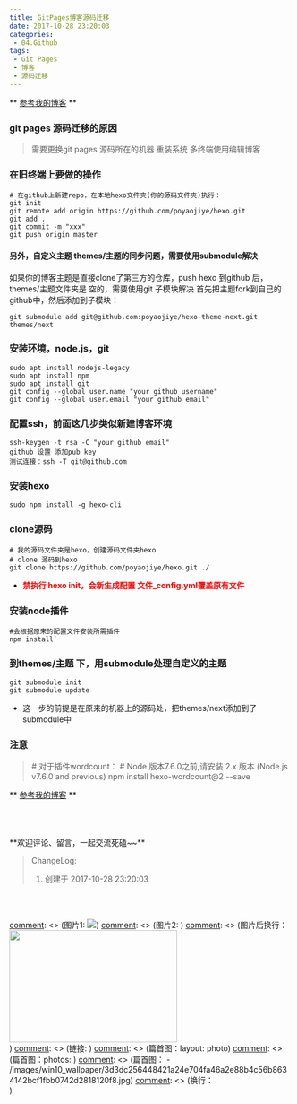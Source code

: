 ```yaml
---
title: GitPages博客源码迁移
date: 2017-10-28 23:20:03
categories:
 - 04.Github
tags:
 - Git Pages
 - 博客
 - 源码迁移
---
```


** [参考我的博客](https://poyaojiye.com/) **

### git pages 源码迁移的原因

> 需要更换git pages 源码所在的机器
> 重装系统
> 多终端使用编辑博客
<!--more-->

### 在旧终端上要做的操作

```
# 在github上新建repo，在本地hexo文件夹(你的源码文件夹)执行：
git init
git remote add origin https://github.com/poyaojiye/hexo.git
git add .
git commit -m "xxx"
git push origin master
```
#### 另外，自定义主题 themes/主题的同步问题，需要使用submodule解决

如果你的博客主题是直接clone了第三方的仓库，push hexo 到github 后，themes/主题文件夹是
空的，需要使用git 子模块解决
首先把主题fork到自己的github中，然后添加到子模块：

```
git submodule add git@github.com:poyaojiye/hexo-theme-next.git themes/next
```

### 安装环境，node.js，git

```
sudo apt install nodejs-legacy
sudo apt install npm
sudo apt install git
git config --global user.name "your github username"
git config --global user.email "your github email"
```

### 配置ssh，前面这几步类似新建博客环境

```
ssh-keygen -t rsa -C "your github email"
github 设置 添加pub key
测试连接：ssh -T git@github.com
```

### 安装hexo

`sudo npm install -g hexo-cli`

### clone源码

```
# 我的源码文件夹是hexo，创建源码文件夹hexo
# clone 源码到hexo
git clone https://github.com/poyaojiye/hexo.git ./
```
* <span style="color:red;font-weight:bold">禁执行 hexo init，会新生成配置
文件_config.yml覆盖原有文件</span>

### 安装node插件

```
#会根据原来的配置文件安装所需插件
npm install`
```

### 到themes/主题 下，用submodule处理自定义的主题

```
git submodule init
git submodule update
```
* 这一步的前提是在原来的机器上的源码处，把themes/next添加到了submodule中




### 注意

> \# 对于插件wordcount：
> \# Node 版本7.6.0之前,请安装 2.x 版本 (Node.js v7.6.0 and previous)
> npm install hexo-wordcount@2 --save

** [参考我的博客](https://poyaojiye.com/) **

<br/>
<br/>
<br/>
**欢迎评论、留言，一起交流死磕~~**

> ChangeLog:
> 1. 创建于 2017-10-28 23:20:03

<br/>
<br/>

[comment]: <> (这是注释)
[comment]: <> (*斜体*)
[comment]: <> (**粗体**)
[comment]: <> (图片1: ![](url))
[comment]: <> (图片2:  <img src="./xxx.png" width = "300" height = "200" alt="" align=left />)
[comment]: <> (图片后换行：<div style="clear:both;"/> )
[comment]: <> (链接: [](url))
[comment]: <> (篇首图：layout: photo)
[comment]: <> (篇首图：photos: )
[comment]: <> (篇首图： - /images/win10_wallpaper/3d3dc256448421a24e704fa46a2e88b4c56b8634142bcf1fbb0742d2818120f8.jpg)
[comment]: <> (换行：<br/>)
